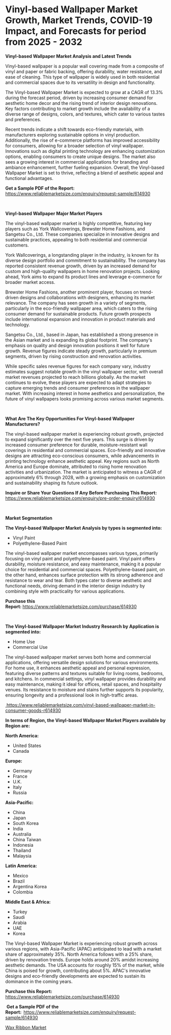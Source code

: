 <p><h1>Vinyl-based Wallpaper Market Growth, Market Trends, COVID-19 Impact, and Forecasts for period from 2025 - 2032</h1></p><p><strong>Vinyl-based Wallpaper Market Analysis and Latest Trends</strong></p>
<p><p>Vinyl-based wallpaper is a popular wall covering made from a composite of vinyl and paper or fabric backing, offering durability, water resistance, and ease of cleaning. This type of wallpaper is widely used in both residential and commercial spaces due to its versatility in design and functionality. </p><p>The Vinyl-based Wallpaper Market is expected to grow at a CAGR of 13.3% during the forecast period, driven by increasing consumer demand for aesthetic home decor and the rising trend of interior design renovations. Key factors contributing to market growth include the availability of a diverse range of designs, colors, and textures, which cater to various tastes and preferences. </p><p>Recent trends indicate a shift towards eco-friendly materials, with manufacturers exploring sustainable options in vinyl production. Additionally, the rise of e-commerce platforms has improved accessibility for consumers, allowing for a broader selection of vinyl wallpaper. Innovations such as digital printing technology are enhancing customization options, enabling consumers to create unique designs. The market also sees a growing interest in commercial applications for branding and ambiance enhancement, further fueling expansion. Overall, the Vinyl-based Wallpaper Market is set to thrive, reflecting a blend of aesthetic appeal and functional advantages.</p></p>
<p><strong>Get a Sample PDF of the Report:&nbsp;</strong> <a href="https://www.reliablemarketsize.com/enquiry/request-sample/614930?utm_campaign=3068&utm_medium=2&utm_source=Github&utm_content=ia&utm_term=24032025&utm_id=vinyl-based-wallpaper">https://www.reliablemarketsize.com/enquiry/request-sample/614930</a></p>
<p>&nbsp;</p>
<p><strong>Vinyl-based Wallpaper Major Market Players</strong></p>
<p><p>The vinyl-based wallpaper market is highly competitive, featuring key players such as York Wallcoverings, Brewster Home Fashions, and Sangetsu Co., Ltd. These companies specialize in innovative designs and sustainable practices, appealing to both residential and commercial customers.</p><p>York Wallcoverings, a longstanding player in the industry, is known for its diverse design portfolio and commitment to sustainability. The company has reported consistent revenue growth, driven by an increased demand for custom and high-quality wallpapers in home renovation projects. Looking ahead, York aims to expand its product lines and leverage e-commerce for broader market access.</p><p>Brewster Home Fashions, another prominent player, focuses on trend-driven designs and collaborations with designers, enhancing its market relevance. The company has seen growth in a variety of segments, particularly in the eco-friendly wallpaper area, which caters to the rising consumer demand for sustainable products. Future growth prospects include international expansion and innovation in product materials and technology.</p><p>Sangetsu Co., Ltd., based in Japan, has established a strong presence in the Asian market and is expanding its global footprint. The company's emphasis on quality and design innovation positions it well for future growth. Revenue figures indicate steady growth, particularly in premium segments, driven by rising construction and renovation activities.</p><p>While specific sales revenue figures for each company vary, industry estimates suggest notable growth in the vinyl wallpaper sector, with overall market revenues projected to reach billions globally. As the market continues to evolve, these players are expected to adapt strategies to capture emerging trends and consumer preferences in the wallpaper market. With increasing interest in home aesthetics and personalization, the future of vinyl wallpapers looks promising across various market segments.</p></p>
<p>&nbsp;</p>
<p><strong>What Are The Key Opportunities For Vinyl-based Wallpaper Manufacturers?</strong></p>
<p><p>The vinyl-based wallpaper market is experiencing robust growth, projected to expand significantly over the next five years. This surge is driven by increased consumer preference for durable, moisture-resistant wall coverings in residential and commercial spaces. Eco-friendly and innovative designs are attracting eco-conscious consumers, while advancements in printing technology enhance aesthetic appeal. Key regions such as North America and Europe dominate, attributed to rising home renovation activities and urbanization. The market is anticipated to witness a CAGR of approximately 6% through 2028, with a growing emphasis on customization and sustainability shaping its future outlook.</p></p>
<p><strong>Inquire or Share Your Questions If Any Before Purchasing This Report:</strong> <a href="https://www.reliablemarketsize.com/enquiry/pre-order-enquiry/614930?utm_campaign=3068&utm_medium=2&utm_source=Github&utm_content=ia&utm_term=24032025&utm_id=vinyl-based-wallpaper">https://www.reliablemarketsize.com/enquiry/pre-order-enquiry/614930</a></p>
<p>&nbsp;</p>
<p><strong>Market Segmentation</strong></p>
<p><strong>The Vinyl-based Wallpaper Market Analysis by types is segmented into:</strong></p>
<p><ul><li>Vinyl Paint</li><li>Polyethylene-Based Paint</li></ul></p>
<p><p>The vinyl-based wallpaper market encompasses various types, primarily focusing on vinyl paint and polyethylene-based paint. Vinyl paint offers durability, moisture resistance, and easy maintenance, making it a popular choice for residential and commercial spaces. Polyethylene-based paint, on the other hand, enhances surface protection with its strong adherence and resistance to wear and tear. Both types cater to diverse aesthetic and functional needs, driving demand in the interior design industry by combining style with practicality for various applications.</p></p>
<p><strong>Purchase this Report:&nbsp;</strong><a href="https://www.reliablemarketsize.com/purchase/614930?utm_campaign=3068&utm_medium=2&utm_source=Github&utm_content=ia&utm_term=24032025&utm_id=vinyl-based-wallpaper">https://www.reliablemarketsize.com/purchase/614930</a></p>
<p>&nbsp;</p>
<p><strong>The Vinyl-based Wallpaper Market Industry Research by Application is segmented into:</strong></p>
<p><ul><li>Home Use</li><li>Commercial Use</li></ul></p>
<p><p>The vinyl-based wallpaper market serves both home and commercial applications, offering versatile design solutions for various environments. For home use, it enhances aesthetic appeal and personal expression, featuring diverse patterns and textures suitable for living rooms, bedrooms, and kitchens. In commercial settings, vinyl wallpaper provides durability and easy maintenance, making it ideal for offices, retail spaces, and hospitality venues. Its resistance to moisture and stains further supports its popularity, ensuring longevity and a professional look in high-traffic areas.</p></p>
<p><a href="https://www.reliablemarketsize.com/vinyl-based-wallpaper-market-in-consumer-goods-r614930?utm_campaign=3068&utm_medium=2&utm_source=Github&utm_content=ia&utm_term=24032025&utm_id=vinyl-based-wallpaper">&nbsp;https://www.reliablemarketsize.com/vinyl-based-wallpaper-market-in-consumer-goods-r614930</a></p>
<p><strong>In terms of Region, the Vinyl-based Wallpaper Market Players available by Region are:</strong></p>
<p>
    <p> <strong> North America: </strong>
        <ul>
            <li>United States</li>
            <li>Canada</li>
        </ul>
        </p> 
    <p> <strong> Europe: </strong>
        <ul>
            <li>Germany</li>
            <li>France</li>
            <li>U.K.</li>
            <li>Italy</li>
            <li>Russia</li>
        </ul>
        </p> 
    <p> <strong> Asia-Pacific: </strong>
        <ul>
            <li>China</li>
            <li>Japan</li>
            <li>South Korea</li>
            <li>India</li>
            <li>Australia</li>
            <li>China Taiwan</li>
            <li>Indonesia</li>
            <li>Thailand</li>
            <li>Malaysia</li>
        </ul>
        </p> 
    <p> <strong> Latin America: </strong>
        <ul>
            <li>Mexico</li>
            <li>Brazil</li>
            <li>Argentina Korea</li>
            <li>Colombia</li>
        </ul>
        </p> 
    <p> <strong> Middle East & Africa: </strong>
        <ul>
            <li>Turkey</li>
            <li>Saudi</li>
            <li>Arabia</li>
            <li>UAE</li>
            <li>Korea</li>
        </ul>
    </p>
    </p>
<p><p>The Vinyl-based Wallpaper Market is experiencing robust growth across various regions, with Asia-Pacific (APAC) anticipated to lead with a market share of approximately 35%. North America follows with a 25% share, driven by renovation trends. Europe holds around 20% amidst increasing aesthetic demands. The USA accounts for roughly 15% of the market, while China is poised for growth, contributing about 5%. APAC's innovative designs and eco-friendly developments are expected to sustain its dominance in the coming years.</p></p>
<p><strong>Purchase this Report: </strong><a href="https://www.reliablemarketsize.com/purchase/614930?utm_campaign=3068&utm_medium=2&utm_source=Github&utm_content=ia&utm_term=24032025&utm_id=vinyl-based-wallpaper">https://www.reliablemarketsize.com/purchase/614930</a></p>
<p>&nbsp;<strong>Get a Sample PDF of the Report:&nbsp;&nbsp;</strong><a href="https://www.reliablemarketsize.com/enquiry/request-sample/614930?utm_campaign=3068&utm_medium=2&utm_source=Github&utm_content=ia&utm_term=24032025&utm_id=vinyl-based-wallpaper">https://www.reliablemarketsize.com/enquiry/request-sample/614930</a></p>
<p><strong></strong></p>
<p><p><a href="https://github.com/ugurgyuri/Market-Research-Report-List-1/blob/main/wax-ribbon-market.md?utm_campaign=3068&utm_medium=2&utm_source=Github&utm_content=ia&utm_term=24032025&utm_id=vinyl-based-wallpaper">Wax Ribbon Market</a></p></p>